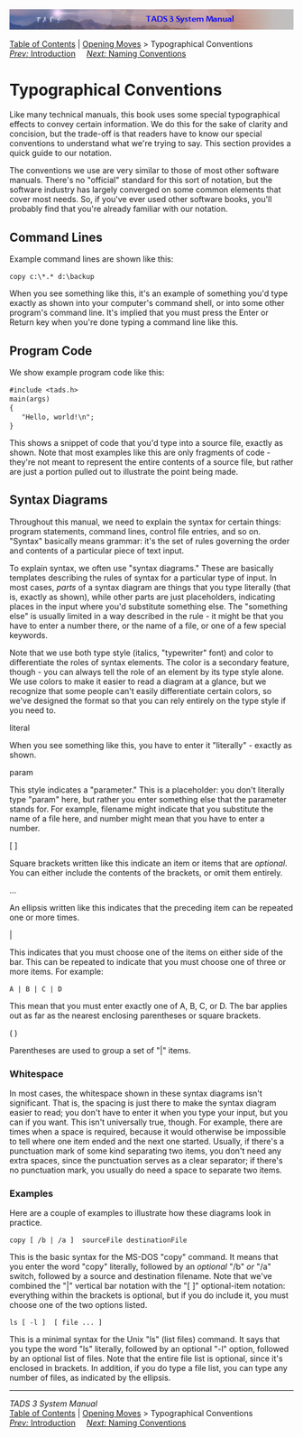 <div class="topbar">

<img src="topbar.jpg" data-border="0" />

</div>

<div class="nav">

<a href="toc.htm" class="nav">Table of Contents</a> \|
<a href="begin.htm" class="nav">Opening Moves</a> \> Typographical
Conventions  
<span class="navnp"><a href="intro.htm" class="nav"><em>Prev:</em> Introduction</a>
   
<a href="naming.htm" class="nav"><em>Next:</em> Naming Conventions</a>
    </span>

</div>

<div class="main">

# Typographical Conventions

Like many technical manuals, this book uses some special typographical
effects to convey certain information. We do this for the sake of
clarity and concision, but the trade-off is that readers have to know
our special conventions to understand what we're trying to say. This
section provides a quick guide to our notation.

The conventions we use are very similar to those of most other software
manuals. There's no "official" standard for this sort of notation, but
the software industry has largely converged on some common elements that
cover most needs. So, if you've ever used other software books, you'll
probably find that you're already familiar with our notation.

## Command Lines

Example command lines are shown like this:

<div class="cmdline">

    copy c:\*.* d:\backup

</div>

When you see something like this, it's an example of something you'd
type exactly as shown into your computer's command shell, or into some
other program's command line. It's implied that you must press the Enter
or Return key when you're done typing a command line like this.

## Program Code

We show example program code like this:

<div class="code">

    #include <tads.h>
    main(args)
    {
       "Hello, world!\n";
    }

</div>

This shows a snippet of code that you'd type into a source file, exactly
as shown. Note that most examples like this are only fragments of code -
they're not meant to represent the entire contents of a source file, but
rather are just a portion pulled out to illustrate the point being made.

## Syntax Diagrams

Throughout this manual, we need to explain the syntax for certain
things: program statements, command lines, control file entries, and so
on. "Syntax" basically means grammar: it's the set of rules governing
the order and contents of a particular piece of text input.

To explain syntax, we often use "syntax diagrams." These are basically
templates describing the rules of syntax for a particular type of input.
In most cases, *parts* of a syntax diagram are things that you type
literally (that is, exactly as shown), while other parts are just
placeholders, indicating places in the input where you'd substitute
something else. The "something else" is usually limited in a way
described in the rule - it might be that you have to enter a number
there, or the name of a file, or one of a few special keywords.

Note that we use both type style (italics, "typewriter" font) and color
to differentiate the roles of syntax elements. The color is a secondary
feature, though - you can always tell the role of an element by its type
style alone. We use colors to make it easier to read a diagram at a
glance, but we recognize that some people can't easily differentiate
certain colors, so we've designed the format so that you can rely
entirely on the type style if you need to.

<span class="synLit">literal</span>

When you see something like this, you have to enter it "literally" -
exactly as shown.

<span class="synPar">param</span>

This style indicates a "parameter." This is a placeholder: you don't
literally type "param" here, but rather you enter something else that
the parameter stands for. For example,
<span class="synPar">filename</span> might indicate that you substitute
the name of a file here, and <span class="synPar">number</span> might
mean that you have to enter a number.

<span class="synMark">\[ \]</span>

Square brackets written like this indicate an item or items that are
*optional*. You can either include the contents of the brackets, or omit
them entirely.

<span class="synMark">...</span>

An ellipsis written like this indicates that the preceding item can be
repeated one or more times.

<span class="synMark">\|</span>

This indicates that you must choose one of the items on either side of
the bar. This can be repeated to indicate that you must choose one of
three or more items. For example:

<div class="syntax">

    A | B | C | D

</div>

This mean that you must enter exactly one of A, B, C, or D. The bar
applies out as far as the nearest enclosing parentheses or square
brackets.

<span class="synMark">( )</span>

Parentheses are used to group a set of "\|" items.

### Whitespace

In most cases, the whitespace shown in these syntax diagrams isn't
significant. That is, the spacing is just there to make the syntax
diagram easier to read; you don't have to enter it when you type your
input, but you can if you want. This isn't universally true, though. For
example, there are times when a space is required, because it would
otherwise be impossible to tell where one item ended and the next one
started. Usually, if there's a punctuation mark of some kind separating
two items, you don't need any extra spaces, since the punctuation serves
as a clear separator; if there's no punctuation mark, you usually do
need a space to separate two items.

### Examples

Here are a couple of examples to illustrate how these diagrams look in
practice.

<div class="syntax">

    copy [ /b | /a ]  sourceFile destinationFile

</div>

This is the basic syntax for the MS-DOS "copy" command. It means that
you enter the word "copy" literally, followed by an *optional* "/b" *or*
"/a" switch, followed by a source and destination filename. Note that
we've combined the "\|" vertical bar notation with the "\[ \]"
optional-item notation: everything within the brackets is optional, but
if you do include it, you must choose one of the two options listed.

<div class="syntax">

    ls [ -l ]  [ file ... ] 

</div>

This is a minimal syntax for the Unix "ls" (list files) command. It says
that you type the word "ls" literally, followed by an optional "-l"
option, followed by an optional list of files. Note that the entire file
list is optional, since it's enclosed in brackets. In addition, if you
do type a file list, you can type any number of files, as indicated by
the ellipsis.

</div>

------------------------------------------------------------------------

<div class="navb">

*TADS 3 System Manual*  
<a href="toc.htm" class="nav">Table of Contents</a> \|
<a href="begin.htm" class="nav">Opening Moves</a> \> Typographical
Conventions  
<span class="navnp"><a href="intro.htm" class="nav"><em>Prev:</em> Introduction</a>
   
<a href="naming.htm" class="nav"><em>Next:</em> Naming Conventions</a>
    </span>

</div>
